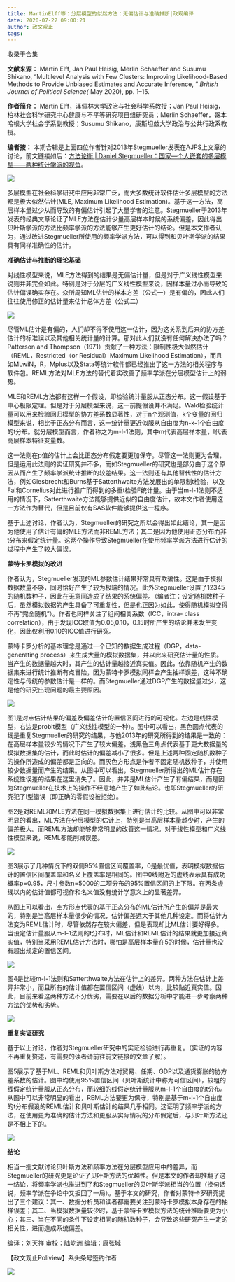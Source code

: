 ```yaml
---
title: MartinElff等：分层模型的似然方法：无偏估计与准确推断|政观编译
date: 2020-07-22 09:00:21
author: 政文观止
tags: 
---
```



收录于合集

  

**文献来源：** Martin Elff, Jan Paul Heisig, Merlin Schaeffer and Susumu Shikano,
“Multilevel Analysis with Few Clusters: Improving Likelihood-Based Methods to
Provide Unbiased Estimates and Accurate Inference, ” _British Journal of
Political Science(_ May 2020), pp. 1–15.  

  

 **作者简介：** Martin Elff，泽佩林大学政治与社会科学系教授；Jan Paul
Heisig，柏林社会科学研究中心健康与不平等研究项目组研究员；Merlin Schaeffer，哥本哈根大学社会学系副教授；Susumu
Shikano，康斯坦兹大学政治与公共行政系教授。

  

 **编者按：** 本期合辑是上面四位作者针对2013年Stegmueller发表在AJPS上文章的讨论，前文链接如后：[方法论衡 | Daniel
Stegmueller：国家—个人嵌套的多层模型——两种统计学派的视角](http://mp.weixin.qq.com/s?__biz=MzI5ODY0MTQ1OA==&mid=2247487318&idx=1&sn=5f6b3e132c9fd2107c42f7e050ef93b6&chksm=eca3fe0bdbd4771d06a5b49cfaf5749e9ec99d31c9beebbefc6ba931ff36d1393a669ca29063&scene=21#wechat_redirect)。

![](/images/271/2.jpeg)  
  

  

多层模型在社会科学研究中应用非常广泛，而大多数统计软件估计多层模型的方法都是极大似然估计(MLE, Maximum Likelihood
Estimation)。基于这一方法，高层样本量过少从而导致的有偏估计引起了大量学者的注意。Stegmueller于2013年发表的经典文章论证了MLE方法在估计少量高层样本时候的系统偏差，因此得出贝叶斯学派的方法比频率学派的方法能够产生更好估计的结论。但是本文作者认为，通过改进Stegmueller所使用的频率学派方法，可以得到和贝叶斯学派的结果具有同样准确性的估计。

  

  

 **准确估计与推断的理论基础**

  

对线性模型来说，MLE方法得到的结果是无偏估计量，但是对于广义线性模型来说则并非完全如此。特别是对于分层的广义线性模型来说，因样本量过小而导致的估计偏误确实存在。众所周知ML估计的样本方差（公式一）是有偏的，因此人们往往使用修正的估计量来估计总体方差（公式二）

![](/images/271/3.jpeg)

尽管ML估计是有偏的，人们却不得不使用这一估计，因为这关系到后来的协方差估计的标准误以及其他相关统计量的计算。那对此人们就没有任何解决办法了吗？Patterson
and Thompson（1971）贡献了一种方法：限制性极大似然估计（REML，Restricted（or Residual）Maximum
Likelihood
Estimation），而且如MLwiN，R，Mplus以及Stata等统计软件都已经推出了这一方法的相关程序与软件包。REML方法对MLE方法的替代着实改善了频率学派在分层模型估计上的弱势。

  

MLE和REML方法都有这样一个假设，即检验统计量服从正态分布。这一假设基于中心极限定理。但是对于分层模型来说，这一前提假设并不满足。Wald检验统计量可以用来检验回归模型的协方差系数显著性，对于n个观测值，k个变量的回归模型来说，相比于正态分布而言，这一统计量更近似服从自由度为n-k-1个自由度的t分布。就分层模型而言，作者称之为m-l-1法则，其中m代表高层样本量，l代表高层样本特征变量数。

  

这一法则在p值的估计上会比正态分布假定要更加保守。尽管这一法则更为合理，但是运用此法则的实证研究并不多，而如Stegmueller的研究也是部分由于这个原因从而产生了频率学派统计推断的较差结果。这一法则还有其他替代性的估计方法，例如Giesbrecht和Burns基于Satterthwaite方法发展出的单限制t检验，以及Fai和Cornelius对此进行推广而得到的多重t检验F统计量。由于当m-l-1法则不适用的情况下，Satterthwaite方法能够提供近似的自由度估计，故本文作者使用这一方法作为替代，但是目前仅有SAS软件能够提供这一程序。

  

基于上述讨论，作者认为，Stegmueller的研究之所以会得出如此结论，其一是因为他使用了估计有偏的MLE方法而非REML方法；其二是因为他使用正态分布而非t分布来假定统计量。这两个操作导致Stegmueller在使用频率学派方法进行估计的过程中产生了较大偏误。

  

  

 **蒙特卡罗模拟的改进**

  

作者认为，Stegmueller发现的ML参数估计结果非常具有欺骗性。这是由于模拟数据数量不够，同时恰好产生了较为极端的情况。此外Stegmueller设置了12345的随机数种子，因此在无意间造成了结果的系统偏差。（编者注：设定随机数种子后，虽然模拟数据的产生具备了可重复性，但是也正因为如此，使得随机模拟变得不再“完全随机”）。作者也同样关注了组间相关系数（ICC，intra-
class correlation），由于发现ICC取值为0.05,0.10，0.15时所产生的结论并未发生变化，因此仅利用0.10的ICC值进行研究。

  

蒙特卡罗分析的基本理念是通过一个已知的数据生成过程（DGP，data-generating
process）来生成大量的模拟数据集，并以此来研究估计量的性质。当产生的数据量越大时，其产生的估计量越接近真实值。因此，依靠随机产生的数据集来进行统计推断有点冒险，因为蒙特卡罗模拟同样会产生抽样误差，这种不确定性与传统的参数估计是一样的。而Stegmueller通过DGP产生的数据量过少，这是他的研究出现问题的最主要原因。

![](/images/271/4.jpeg)

图1是对点估计结果的偏差及偏差估计的置信区间进行的可视化。左边是线性模型，右边是probit模型（广义线性模型的一种）。图中可以看出，黑色圆点代表的线是重复Stegmueller的研究的结果，与他2013年的研究所得到的结果是一致的：在高层样本量较少的情况下产生了较大偏差。浅黑色三角点代表基于更大数据量的模拟数据集的估计，而此时估计的偏差减小了很多。但是上述两种固定随机数种子的操作所造成的偏差都是正向的。而灰色方形点是作者不固定随机数种子，并使用较少数据量而产生的结果。从图中可以看出，Stegmueller所得出的ML估计存在系统性误差的结果在这里消失了。因此，并非是ML估计产生了有偏结果，而是因为Stegmueller在技术上的操作不经意地产生了如此结论。也即Stegmueller的研究犯了I型错误（即正确的零假设被拒绝）。

  

图2是对REML和MLE方法在同一模拟数据集上进行估计的比较。从图中可以非常明显的看出，ML方法在分层模型的估计上，特别是当高层样本量越少时，产生的偏差极大。而REML方法却能够非常明显的改善这一情况。对于线性模型和广义线性模型来说，REML都能削减误差。

![](/images/271/5.jpeg)

图3展示了几种情况下的双侧95%置信区间覆盖率，0是最优值，表明模拟数据估计的置信区间覆盖率和名义上覆盖率是相同的。图中0线附近的虚线表示具有成功概率p=0.95，尺寸参数n=5000的二项分布的95%置信区间的上下限。在两条虚线以内的估计值都可视作和名义值没有统计学意义上的显著差异。

  

从图上可以看出，空方形点代表的基于正态分布的ML估计所产生的偏差是最大的，特别是当高层样本量很少的情况，估计偏差远大于其他几种设定。而将估计方法变为REML估计时，尽管依然存在较大偏差，但是表现却比ML估计要好得多。当设定估计量服从m-l-1法则的t分布时，ML估计和REML估计的结果就更加接近真实值，特别当采用REML估计方法时，哪怕是高层样本量在5的时候，估计量也没有超出规定的置信区间。

![](/images/271/6.jpeg)

图4是比较m-l-1法则和Satterthwaite方法在估计上的差异。两种方法在估计上差异非常小，而且所有的估计值都在置信区间（虚线）以内，比较贴近真实值。因此，目前来看这两种方法不分优劣，需要在以后的数据分析中才能进一步考察两种方法的优势和劣势。

![](/images/271/7.jpeg)  
  
  

 **重复实证研究**  

  

基于以上讨论，作者对Stegmueller研究中的实证检验进行再重复。（实证的内容不再重复赘述，有需要的读者请前往前文链接的文章了解）。

  

图5展示了基于ML、REML和贝叶斯方法对贸易、任期、GDP以及通货膨胀的协方差系数的估计。图中均使用95%置信区间（贝叶斯统计中称为可信区间），较粗的线假定统计量服从正态分布，而较细的线假定统计量服从m-l-1个自由度的t分布。从图中可以非常明显的看出，REML方法要更为保守，特别是基于m-l-1个自由度的t分布假设的REML估计和贝叶斯估计的结果几乎相同。这证明了频率学派的方法，在使用更为准确的估计方法和更服从实际情况的分布假定后，与贝叶斯方法还是不相上下的。

![](/images/271/8.jpeg)  
  

 **结论**

  

相当一批文献讨论贝叶斯方法和频率方法在分层模型应用中的差异，而Stegmueller的研究更是论证了贝叶斯方法的优越性。但是本文的作者却推翻了这一结论，将频率学派也推进到了和Stegmueller的贝叶斯学派相当的位置（换句话说，频率学派在争论中又扳回了一局）。基于本文的研究，作者对蒙特卡罗研究提出了三个建议：其一、数据分析员和读者都需要关注到蒙特卡罗模拟本身存在的抽样误差；其二、当模拟数据量较少时，基于蒙特卡罗模拟方法的统计推断要更为小心；其三、当在不同的条件下设定相同的随机数种子，会导致这些研究产生一定的相关性，进而造成系统偏差。

  

编译：刘天祥 审校：陆屹洲 编辑：康张城

【政文观止Poliview】系头条号签约作者

  

![](/images/271/9.jpeg)

  

